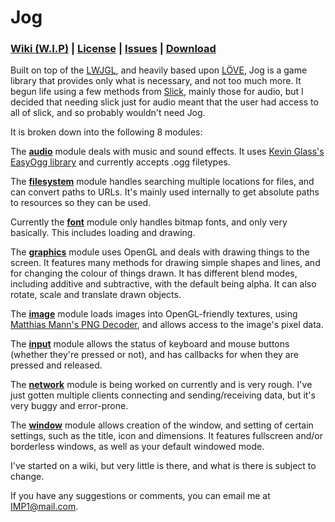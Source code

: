 # Jog

### [Wiki (W.I.P)](https://github.com/IMP1/jog/wiki) | [License](https://github.com/IMP1/jog/blob/master/LICENSE.md) | [Issues](https://github.com/IMP1/jog/issues?state=open) | [Download](https://github.com/IMP1/jog/blob/master/jog.jar)

Built on top of the [LWJGL](http://lwjgl.org/), and heavily based upon [LÖVE](https://love2d.org/), Jog is a game library that provides only what is necessary, and not too much more. It begun life using a few methods from [Slick](http://slick.ninjacave.com/), mainly those for audio, but I decided that needing slick just for audio meant that the user had access to all of slick, and so probably wouldn't need Jog.

It is broken down into the following 8 modules:

The [**audio**](https://github.com/IMP1/jog/wiki/jog.audio) module deals with music and sound effects. It uses [Kevin Glass's EasyOgg library](http://www.cokeandcode.com/) and currently accepts .ogg filetypes.

The [**filesystem**](https://github.com/IMP1/jog/wiki/jog.filesystem) module handles searching multiple locations for files, and can convert paths to URLs. It's mainly used internally to get absolute paths to resources so they can be used.

Currently the [**font**](https://github.com/IMP1/jog/wiki/jog.font) module only handles bitmap fonts, and only very basically. This includes loading and drawing.

The [**graphics**](https://github.com/IMP1/jog/wiki/jog.graphics) module uses OpenGL and deals with drawing things to the screen. It features many methods for drawing simple shapes and lines, and for changing the colour of things drawn. It has different blend modes, including additive and subtractive, with the default being alpha. It can also rotate, scale and translate drawn objects.

The [**image**](https://github.com/IMP1/jog/wiki/jog.image) module loads images into OpenGL-friendly textures, using [Matthias Mann's PNG Decoder](http://hg.l33tlabs.org/twl/file/tip/src/de/matthiasmann/twl/utils/PNGDecoder.java), and allows access to the image's pixel data.

The [**input**](https://github.com/IMP1/jog/wiki/jog.input) module allows the status of keyboard and mouse buttons (whether they're pressed or not), and has callbacks for when they are pressed and released.

The [**network**](https://github.com/IMP1/jog/wiki/jog.network) module is being worked on currently and is very rough. I've just gotten multiple clients connecting and sending/receiving data, but it's very buggy and error-prone.

The [**window**](https://github.com/IMP1/jog/wiki/jog.window) module allows creation of the window, and setting of certain settings, such as the title, icon and dimensions. It features fullscreen and/or borderless windows, as well as your default windowed mode.

I've started on a wiki, but very little is there, and what is there is subject to change.

If you have any suggestions or comments, you can email me at IMP1@mail.com.

